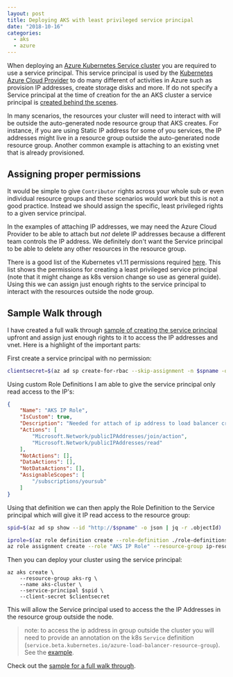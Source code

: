 ```yaml
---
layout: post
title: Deploying AKS with least privileged service principal
date: "2018-10-16"
categories:
  - aks
  - azure
---
```


When deploying an [Azure Kubernetes Service cluster](https://docs.microsoft.com/en-us/azure/aks/) you are required to use a service principal.  This service principal is used by the [Kubernetes Azure Cloud Provider](https://kubernetes.io/docs/concepts/cluster-administration/cloud-providers/) to do many different of activities in Azure such as provision IP addresses, create storage disks and more.  If do not specify a Service principal at the time of creation for the an AKS cluster a service principal is [created behind the scenes](https://docs.microsoft.com/en-us/azure/aks/kubernetes-service-principal). 

In many scenarios, the resources your cluster will need to interact with will be outside the auto-generated node resource group that AKS creates.  For instance, if you are using Static IP address for some of you services, the IP addresses might live in a resource group outside the auto-generated node resource group.  Another common example is attaching to an existing vnet that is already provisioned.

## Assigning proper permissions
It would be simple to give `Contributor` rights across your whole sub or even individual resource groups and these scenarios would work but this is not a good practice.  Instead we should assign the specific, least privileged rights to a given service principal. 

In the examples of attaching IP addresses, we may need the Azure Cloud Provider to be able to attach but *not* delete IP addresses because a different team controls the IP address.  We definitely don't want the Service principal to be able to delete any other resources in the resource group.

There is a good list of the Kubernetes v1.11 permissions required [here](https://gist.github.com/noelbundick/7799d7dfe76745a4fdd31b0f8563a858). This list shows the permissions for creating a least privileged service principal (note that it might change as k8s version change so use as general guide).  Using this we can assign just enough rights to the service principal to interact with the resources outside the node group. 

## Sample Walk through
I have created a full walk through [sample of creating the service principal](https://github.com/jsturtevant/aks-examples/tree/master/least-privileged-sp) upfront and assign just enough rights to it to access the IP addresses and vnet.  Here is a highlight of the important parts:

First create a service principal with no permission:

```bash
clientsecret=$(az ad sp create-for-rbac --skip-assignment -n $spname -o json | jq -r .password)
```

Using custom Role Definitions I am able to give the service principal only read access to the IP's:

```json
{
    "Name": "AKS IP Role",
    "IsCustom": true,
    "Description": "Needed for attach of ip address to load balancer created in K8s cluster.",
    "Actions": [
        "Microsoft.Network/publicIPAddresses/join/action",
        "Microsoft.Network/publicIPAddresses/read"
    ],
    "NotActions": [],
    "DataActions": [],
    "NotDataActions": [],
    "AssignableScopes": [
        "/subscriptions/yoursub"
    ]
}
```

Using that definition we can then apply the Role Definition to the Service principal which will give it IP read access to the resource group:

```bash
spid=$(az ad sp show --id "http://$spname" -o json | jq -r .objectId)

iprole=$(az role definition create --role-definition ./role-definitions/aks-reader.json)
az role assignment create --role "AKS IP Role" --resource-group ip-resouce-group --assignee-object-id $spid
```

Then you can deploy your cluster using the service principal:

```
az aks create \
    --resource-group aks-rg \
    --name aks-cluster \
    --service-principal $spid \
    --client-secret $clientsecret
```

This will allow the Service principal used to access the the IP Addresses in the resource group outside the node.

> note: to access the ip address in group outside the cluster you will need to provide an annotation on the k8s `Service` definition (`service.beta.kubernetes.io/azure-load-balancer-resource-group`).  See the [example](https://github.com/jsturtevant/aks-examples/blob/e1ea6ebf7c3fc34e34d9ee1ce8776c1293d8a598/least-privileged-sp/k8s/deployment.yml#L24). 

Check out the [sample for a full walk through]((https://github.com/jsturtevant/aks-examples/tree/master/least-privileged-sp)).